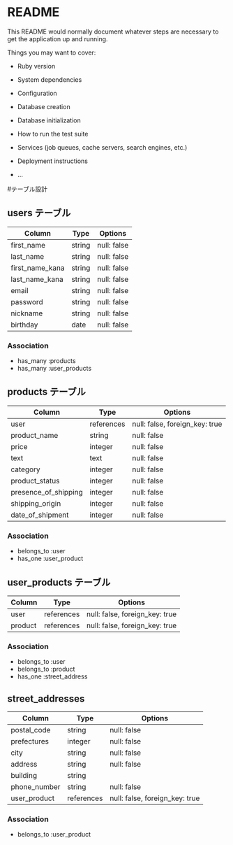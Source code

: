 # README

This README would normally document whatever steps are necessary to get the
application up and running.

Things you may want to cover:

* Ruby version

* System dependencies

* Configuration

* Database creation

* Database initialization

* How to run the test suite

* Services (job queues, cache servers, search engines, etc.)

* Deployment instructions

* ...



#テーブル設計

## users テーブル

| Column          | Type   | Options     |
| --------------- | ------ | ----------- |
| first_name      | string | null: false |
| last_name       | string | null: false |
| first_name_kana | string | null: false |
| last_name_kana  | string | null: false |
| email           | string | null: false |
| password        | string | null: false |
| nickname        | string | null: false |
| birthday        | date   | null: false |

### Association

- has_many :products
- has_many :user_products

## products テーブル

| Column               | Type        | Options                        |
| -------------------- | ----------- | ------------------------------ |
| user                 | references  | null: false, foreign_key: true |
| product_name         | string      | null: false                    |
| price                | integer     | null: false                    |
| text                 | text        | null: false                    |
| category             | integer     | null: false                    |
| product_status       | integer     | null: false                    |
| presence_of_shipping | integer     | null: false                    |
| shipping_origin      | integer     | null: false                    |
| date_of_shipment     | integer     | null: false                    |

### Association

- belongs_to :user
- has_one    :user_product

## user_products テーブル

| Column      | Type       | Options                        |
| ----------- | ---------- | ------------------------------ |
| user        | references | null: false, foreign_key: true |
| product     | references | null: false, foreign_key: true |

### Association

- belongs_to :user
- belongs_to :product
- has_one    :street_address

## street_addresses

| Column       | Type       | Options                        |
| ------------ | ---------- | ------------------------------ |
| postal_code  | string     | null: false                    |
| prefectures  | integer    | null: false                    |
| city         | string     | null: false                    |
| address      | string     | null: false                    |
| building     | string     |                                |
| phone_number | string     | null: false                    |
| user_product | references | null: false, foreign_key: true |

### Association

- belongs_to :user_product

